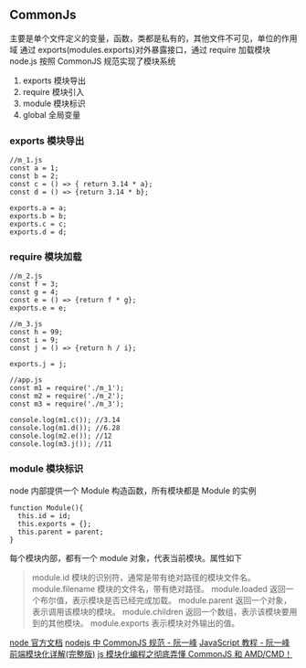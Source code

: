 ## CommonJs

主要是单个文件定义的变量，函数，类都是私有的，其他文件不可见，单位的作用域
通过 exports(modules.exports)对外暴露接口，通过 require 加载模块
node.js 按照 CommonJS 规范实现了模块系统

1. exports 模块导出
2. require 模块引入
3. module 模块标识
4. global 全局变量

### exports 模块导出

```
//m_1.js
const a = 1;
const b = 2;
const c = () => { return 3.14 * a};
const d = () => {return 3.14 * b};

exports.a = a;
exports.b = b;
exports.c = c;
exports.d = d;
```

### require 模块加载

```
//m_2.js
const f = 3;
const g = 4;
const e = () => {return f * g};
exports.e = e;
```

```
//m_3.js
const h = 99;
const i = 9;
const j = () => {return h / i};

exports.j = j;
```

```
//app.js
const m1 = require('./m_1');
const m2 = require('./m_2');
const m3 = require('./m_3');

console.log(m1.c()); //3.14
console.log(m1.d()); //6.28
console.log(m2.e()); //12
console.log(m3.j()); //11
```

### module 模块标识

node 内部提供一个 Module 构造函数，所有模块都是 Module 的实例

```
function Module(){
  this.id = id;
  this.exports = {};
  this.parent = parent;
}
```

每个模块内部，都有一个 module 对象，代表当前模块。属性如下

> module.id 模块的识别符，通常是带有绝对路径的模块文件名。
> module.filename 模块的文件名，带有绝对路径。
> module.loaded 返回一个布尔值，表示模块是否已经完成加载。
> module.parent 返回一个对象，表示调用该模块的模块。
> module.children 返回一个数组，表示该模块要用到的其他模块。
> module.exports 表示模块对外输出的值。

[node 官方文档](http://nodejs.cn/api/modules.html)
[nodejs 中 CommonJS 规范 - 阮一峰](http://javascript.ruanyifeng.com/nodejs/module.html)
[JavaScript 教程 - 阮一峰](https://wangdoc.com/javascript/)
[前端模块化详解(完整版)](https://segmentfault.com/a/1190000017466120#articleHeader6)
[js 模块化编程之彻底弄懂 CommonJS 和 AMD/CMD！](https://www.cnblogs.com/chenguangliang/p/5856701.html)
